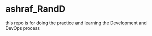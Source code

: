 # ashraf_RandD
this repo is for doing the practice and learning the Development and DevOps process 
